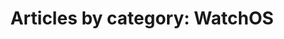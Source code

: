 ---
layout: blog_by_category
title: 'Articles by category: WatchOS'
category: watchOS
permalink: "/blog/category/watchOS/"
image: /assets/img/banner/welcome.png
tagline: "<br>Our Blog"
---
